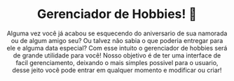 <div align="center">
    <h1>Gerenciador de Hobbies! 🐣</h1>
    <p>Alguma vez você já acabou se esquecendo do aniversario de sua namorada ou de algum amigo seu? Ou talvez não sabia o que poderia entregar para ele e alguma data especial? Com esse intuito o gerenciador de hobbies será de grande utilidade para você! Nosso objetivo é de ter uma interface de facil gerenciamento, deixando o mais simples possivel para o usuario, desse jeito você pode entrar em qualquer momento e modificar ou criar!</p>
</div>

